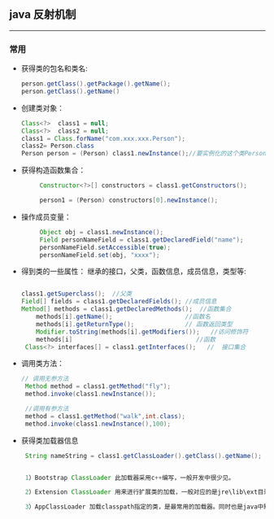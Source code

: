 ## java 反射机制

---

### 常用

- 获得类的包名和类名:
   ``` java   
   person.getClass().getPackage().getName();
   person.getClass().getName()
   ```

- 创建类对象：
  ``` java
  Class<?>  class1 = null; 
  Class<?>  class2 = null; 
  class1 = Class.forName("com.xxx.xxx.Person");
  class2= Person.class
  Person person = (Person) class1.newInstance();//要实例化的这个类Person，一定要有无参构造函数
  ```

- 获得构造函数集合：
   
   ``` java
        Constructor<?>[] constructors = class1.getConstructors();

        person1 = (Person) constructors[0].newInstance();
   ```
   
- 操作成员变量：

   ``` java
        Object obj = class1.newInstance();
        Field personNameField = class1.getDeclaredField("name");
        personNameField.setAccessible(true);
        personNameField.set(obj, "xxxx");
   ```
   
- 得到类的一些属性： 继承的接口，父类，函数信息，成员信息，类型等:

   ``` java
   
   class1.getSuperclass();  //父类
   Field[] fields = class1.getDeclaredFields(); //成员信息
   Method[] methods = class1.getDeclaredMethods();  //函数集合
       methods[i].getName();                    //函数名
	   methods[i].getReturnType();              // 函数返回类型
	   Modifier.toString(methods[i].getModifiers());   //访问修饰符
	   methods[i]                                  //函数
	Class<?> interfaces[] = class1.getInterfaces();   //  接口集合
   ```
   
- 调用类方法：

   ``` java
   // 调用无参方法
    Method method = class1.getMethod("fly");
    method.invoke(class1.newInstance());

	//调用有参方法
    method = class1.getMethod("walk",int.class);
    method.invoke(class1.newInstance(),100);
   ```
   
- 获得类加载器信息

    ``` java
	 String nameString = class1.getClassLoader().getClass().getName();
	
	
     1）Bootstrap ClassLoader 此加载器采用c++编写，一般开发中很少见。

     2）Extension ClassLoader 用来进行扩展类的加载，一般对应的是jre\lib\ext目录中的类

     3）AppClassLoader 加载classpath指定的类，是最常用的加载器。同时也是java中默认的加载器。
	```